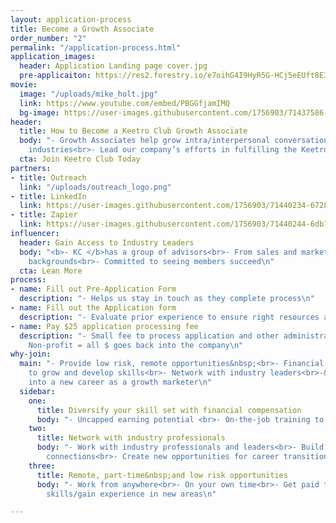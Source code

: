 ```yaml
---
layout: application-process
title: Become a Growth Associate
order_number: "2"
permalink: "/application-process.html"
application_images:
  header: Application Landing page cover.jpg
  pre-applicaiton: https://res2.forestry.io/e7oihG4I9HyR5G-HCj5eEUft8E3SsE7ccR9lo7Wo3xc/fit/512/512/sm/0/aHR0cHM6Ly9hcHAu/Zm9yZXN0cnkuaW8v/cmFpbHMvYWN0aXZl/X3N0b3JhZ2UvYmxv/YnMvZXlKZmNtRnBi/SE1pT25zaWJXVnpj/MkZuWlNJNklrSkJh/SEJDVERGdk9FRkpQ/U0lzSW1WNGNDSTZi/blZzYkN3aWNIVnlJ/am9pWW14dllsOXBa/Q0o5ZlE9PS0tYzhi/OWIzZDBlZjNlNDFh/ZDU0ZDNmNWFkODJj/ZGJmNTNlNzZkMzIx/Yy9rZWV0cm8lMjBi/YW5uZXItMDMlMjAo/MikuanBn
movie:
  image: "/uploads/mike_holt.jpg"
  link: https://www.youtube.com/embed/PBGGfjamIMQ
  bg-image: https://user-images.githubusercontent.com/1756903/71437586-3cd1d580-26a7-11ea-8161-092ad849ac53.jpg
header:
  title: How to Become a Keetro Club Growth Associate
  body: "- Growth Associates help grow intra/interpersonal conversations in different
    industries<br>- Lead our company’s efforts in fulfilling the Keetro mission.\n"
  cta: Join Keetro Club Today
partners:
- title: Outreach
  link: "/uploads/outreach_logo.png"
- title: LinkedIn
  link: https://user-images.githubusercontent.com/1756903/71440234-67289080-26b1-11ea-832b-d9a2ec392d8e.png
- title: Zapier
  link: https://user-images.githubusercontent.com/1756903/71440244-6db70800-26b1-11ea-869d-75450b478866.png
influencer:
  header: Gain Access to Industry Leaders
  body: "<b>- KC </b>has a group of advisors<br>- From sales and marketing leadership
    backgrounds<br>- Committed to seeing members succeed\n"
  cta: Lean More
process:
- name: Fill out Pre-Application Form
  description: "- Helps us stay in touch as they complete process\n"
- name: Fill out the Application form
  description: "- Evaluate prior experience to ensure right resources are provided\n"
- name: Pay $25 application processing fee
  description: "- Small fee to process application and other administrative costs.&nbsp;<br>-
    Non-profit = all $ goes back into the company\n"
why-join:
  main: "- Provide low risk, remote opportunities&nbsp;<br>- Financial incentives
    to grow and develop skills<br>- Network with industry leaders<br>-&nbsp;Transition/grow
    into a new career as a growth marketer\n"
  sidebar:
    one:
      title: Diversify your skill set with financial compensation
      body: "- Uncapped earning potential <br>- On-the-job training to build skill-set\n"
    two:
      title: Network with industry professionals
      body: "- Work with industry professionals and leaders<br>- Build network of
        connections<br>- Create new opportunities for career transitions\n"
    three:
      title: Remote, part-time&nbsp;and low risk opportunities
      body: "- Work from anywhere<br>- On your own time<br>- Get paid to learn new
        skills/gain experience in new areas\n"

---
```

